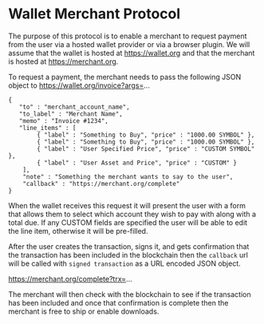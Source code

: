 # Wallet Merchant Protocol

The purpose of this protocol is to enable a merchant to request payment from the user via a hosted wallet provider or via a browser plugin.  We will assume that the wallet is hosted at https://wallet.org and that the merchant is hosted at https://merchant.org.

To request a payment, the merchant needs to pass the following JSON object to https://wallet.org/invoice?args=...

```
{
   "to" : "merchant_account_name",
   "to_label" : "Merchant Name",
   "memo" : "Invoice #1234",
   "line_items" : [
        { "label" : "Something to Buy", "price" : "1000.00 SYMBOL" },
        { "label" : "Something to Buy", "price" : "1000.00 SYMBOL" },
        { "label" : "User Specified Price", "price" : "CUSTOM SYMBOL" },
        { "label" : "User Asset and Price", "price" : "CUSTOM" }
    ],
    "note" : "Something the merchant wants to say to the user",
    "callback" : "https://merchant.org/complete"
}
```

When the wallet receives this request it will present the user with a form that allows them to select which account they wish to pay with along with a total due.  If any CUSTOM fields are specified the user will be able to edit the line item, otherwise it will be pre-filled. 

After the user creates the transaction, signs it, and gets confirmation that the transaction has been included in the blockchain then the `callback` url will be called with `signed transaction` as a URL encoded JSON object.

https://merchant.org/complete?trx=... 

The merchant will then check with the blockchain to see if the transaction has been included and once that confirmation is complete then the merchant is free to ship or enable downloads.

